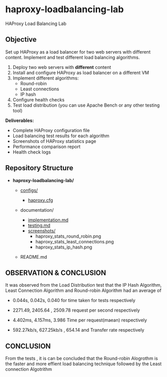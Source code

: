 # haproxy-loadbalancing-lab

HAProxy Load Balancing Lab

## Objective
Set up HAProxy as a load balancer for two web servers with different content. Implement and test different load balancing algorithms.

1. Deploy two web servers with **different** content
2. Install and configure HAProxy as load balancer on a different VM
3. Implement different algorithms:
    - Round-robin
    - Least connections
    - IP hash
4. Configure health checks
5. Test load distribution (you can use Apache Bench or any other testing tool)

**Deliverables:**

- Complete HAProxy configuration file
- Load balancing test results for each algorithm
- Screenshots of HAProxy statistics page
- Performance comparison report
- Health check logs


## Repository Structure

- **haproxy-loadbalancing-lab/**
  - [configs/](https://github.com/oydpete/haproxy-loadbalancing-lab/tree/main/configs)
    - [haproxy.cfg](https://github.com/oydpete/haproxy-loadbalancing-lab/blob/main/configs/haproxy.cfg)

  - documentation/
    - [implementation.md](https://github.com/oydpete/haproxy-loadbalancing-lab/blob/main/Documentation/Implementation.md)
    - [testing.md](https://github.com/oydpete/haproxy-loadbalancing-lab/blob/main/Documentation/Testing.md)
    - [screenshots/](https://github.com/oydpete/haproxy-loadbalancing-lab/tree/main/Documentation/Sreenshot)
      - haproxy_stats_round_robin.png
      - haproxy_stats_least_connections.png
      - haproxy_stats_ip_hash.png

  - README.md

## OBSERVATION & CONCLUSION
It was observed from the Load Distribution test that the IP Hash Algorithm, Least Connection Algorithm and Round-robin Algorithm had an average of

* 0.044s, 0.042s, 0.040 for time taken for tests respectively

* 2271.49, 2405.64 , 2509.78 request per second respectively
  
* 4.402ms, 4.157ms, 3.986 Time per request(maean) respectively
  
* 592.27kb/s, 627.25kb/s , 654.14 and Transfer rate respectively


## CONCLUSION
From the tests , it is can be concluded that the Round-robin Alogrothm is the faster and more effient load balancing technique followed by the Least connection Algotrithm


  
